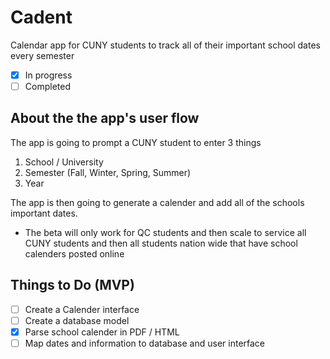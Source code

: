 # Cadent
Calendar app for CUNY students to track all of their important school dates every semester

- [x] In progress
- [ ] Completed

## About the the app's user flow
The app is going to prompt a CUNY student to enter 3 things
1. School / University 
2. Semester (Fall, Winter, Spring, Summer)
3. Year

The app is then going to generate a calender and add all of the schools important dates.
- The beta will only work for QC students and then scale to service all CUNY students and then all students nation wide that have school calenders posted online 

## Things to Do (MVP)
- [ ] Create a Calender interface
- [ ] Create a database model 
- [x] Parse school calender in PDF / HTML
- [ ] Map dates and information to database and user interface
